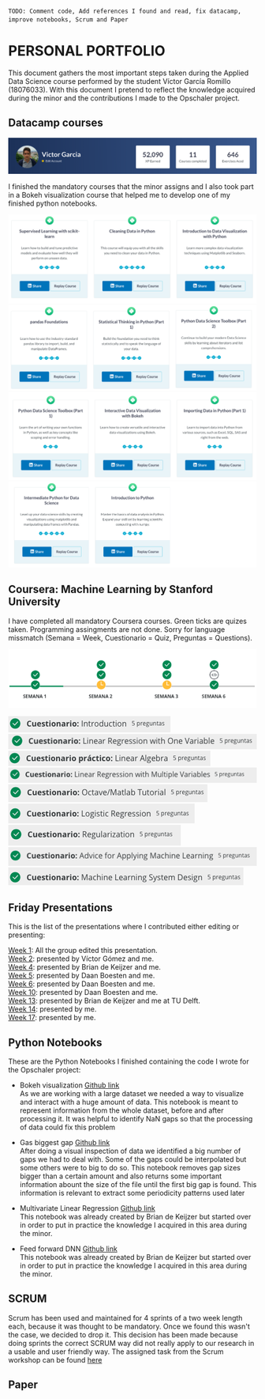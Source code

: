 `TODO: Comment code, Add references I found and read, fix datacamp, improve notebooks, Scrum and Paper`
# PERSONAL PORTFOLIO

This document gathers the most important steps taken during the Applied Data Science course performed by the student Víctor García Romillo (18076033). With this document I pretend to reflect the knowledge acquired during the minor and the contributions I made to the Opschaler project.

## Datacamp courses

![Summary](https://github.com/deKeijzer/KB-74-OPSCHALER/blob/master/Personal_folders/Vector/Resources_portfolio/GeneralDatacam.png)

I finished the mandatory courses that the minor assigns and I also took part in a Bokeh visualization course that helped me to develop one of my finished python notebooks.

![courses part 1](https://github.com/deKeijzer/KB-74-OPSCHALER/blob/master/Personal_folders/Vector/Resources_portfolio/Parte1.png)
![courses part 2](https://github.com/deKeijzer/KB-74-OPSCHALER/blob/master/Personal_folders/Vector/Resources_portfolio/Parte2.png)
![courses part 3](https://github.com/deKeijzer/KB-74-OPSCHALER/blob/master/Personal_folders/Vector/Resources_portfolio/Parte3.png)
![courses part 4](https://github.com/deKeijzer/KB-74-OPSCHALER/blob/master/Personal_folders/Vector/Resources_portfolio/Parte4.png)


## Coursera: Machine Learning by Stanford University
I have completed all mandatory Coursera courses. Green ticks are quizes taken. Programming assingments are not done. Sorry for language missmatch (Semana = Week, Cuestionario = Quiz, Preguntas = Questions).

![Coursera](https://github.com/deKeijzer/KB-74-OPSCHALER/blob/master/Personal_folders/Vector/Resources_portfolio/coursera.png)

![1](https://github.com/deKeijzer/KB-74-OPSCHALER/blob/master/Personal_folders/Vector/Resources_portfolio/Intro.png)<br/> 
![2](https://github.com/deKeijzer/KB-74-OPSCHALER/blob/master/Personal_folders/Vector/Resources_portfolio/Linear%20reg%20with%20one.png)<br/> 
![3](https://github.com/deKeijzer/KB-74-OPSCHALER/blob/master/Personal_folders/Vector/Resources_portfolio/Linear%20Alg.png)<br/>
![4](https://github.com/deKeijzer/KB-74-OPSCHALER/blob/master/Personal_folders/Vector/Resources_portfolio/Linear%20reg%20with%20mult.png)<br/>
![5](https://github.com/deKeijzer/KB-74-OPSCHALER/blob/master/Personal_folders/Vector/Resources_portfolio/octave.png)<br/>
![6](https://github.com/deKeijzer/KB-74-OPSCHALER/blob/master/Personal_folders/Vector/Resources_portfolio/Logistic%20reg.png)<br/>
![7](https://github.com/deKeijzer/KB-74-OPSCHALER/blob/master/Personal_folders/Vector/Resources_portfolio/Regularization.png)<br/>
![8](https://github.com/deKeijzer/KB-74-OPSCHALER/blob/master/Personal_folders/Vector/Resources_portfolio/advice%20for%20ML.png)<br/>
![9](https://github.com/deKeijzer/KB-74-OPSCHALER/blob/master/Personal_folders/Vector/Resources_portfolio/ML%20syst%20design.png)<br/> 


## Friday Presentations

This is the list of the presentations where I contributed either editing or presenting:

[Week 1](https://prezi.com/p/28wycwuqqggc/#present): All the group edited this presentation.<br/>
[Week 2](https://github.com/deKeijzer/KB-74-OPSCHALER/blob/master/appendix/friday%20presentations/7-9-2018.pptx): presented by Víctor Gómez and me.<br/>
[Week 4](https://github.com/deKeijzer/KB-74-OPSCHALER/blob/master/appendix/friday%20presentations/21-09-2018.pptx): presented by Brian de Keijzer and me.<br/>
[Week 5](https://github.com/deKeijzer/KB-74-OPSCHALER/blob/master/appendix/friday%20presentations/28-09-2018%20(TU%20delft%20meeting).pptx): presented by Daan Boesten and me.<br/>
[Week 6](https://github.com/deKeijzer/KB-74-OPSCHALER/blob/master/appendix/friday%20presentations/05-10-2018.pptx): presented by Daan Boesten and me.<br/>
[Week 10](https://github.com/deKeijzer/KB-74-OPSCHALER/blob/master/appendix/friday%20presentations/02-11-2018%20(1).pptx): presented by Daan Boesten and me.<br/>
[Week 13](https://github.com/deKeijzer/KB-74-OPSCHALER/blob/master/appendix/friday%20presentations/Opschaler%20partners%20presentation%20%20at%20TU%20Delft%20(13-11-2018).pptx): presented by Brian de Keijzer and me at TU Delft.<br/>
[Week 14](https://github.com/deKeijzer/KB-74-OPSCHALER/blob/master/appendix/friday%20presentations/30-11-2018.pptx): presented by me.<br/>
[Week 17](https://github.com/deKeijzer/KB-74-OPSCHALER/blob/master/appendix/friday%20presentations/21-11-2018.pptx): presented by me.<br/>


## Python Notebooks 

These are the Python Notebooks I finished containing the code I wrote for the Opschaler project:

- Bokeh visualization [Github link](https://github.com/deKeijzer/KB-74-OPSCHALER/blob/master/Personal_folders/Vector/Bokeh_graphs.ipynb)  
As we are working with a large dataset we needed a way to visualize and interact with a huge amount of data. This notebook is meant to represent information from the whole dataset, before and after processing it. It was helpful to identify NaN gaps so that the processing of data could fix this problem

- Gas biggest gap [Github link](https://github.com/deKeijzer/KB-74-OPSCHALER/blob/master/Personal_folders/Vector/gas_biggest_gap.ipynb)  
After doing a visual inspection of data we identified a big number of gaps we had to deal with. Some of the gaps could be interpolated but some others were to big to do so. This notebook removes gap sizes bigger than a certain amount and also returns some important information abount the size of the file until the first big gap is found. This information is relevant to extract some periodicity patterns used later

- Multivariate Linear Regression [Github link](https://github.com/deKeijzer/KB-74-OPSCHALER/blob/master/Personal_folders/Vector/MVR.ipynb)  
This notebook was already created by Brian de Keijzer but started over in order to put in practice the knowledge I acquired in this area during the minor.

- Feed forward DNN [Github link](https://github.com/deKeijzer/KB-74-OPSCHALER/blob/master/Personal_folders/Vector/DNN.ipynb)  
This notebook was already created by Brian de Keijzer but started over in order to put in practice the knowledge I acquired in this area during the minor.

## SCRUM

Scrum has been used and maintained for 4 sprints of a two week length each, because it was thought to be mandatory.
Once we found this wasn't the case, we decided to drop it.
This decision has been made because doing sprints the correct SCRUM way did not really apply to our research in a usable and user friendly way.
The assigned task from the Scrum workshop can be found [here](https://github.com/deKeijzer/KB-74-OPSCHALER/blob/master/Personal_folders/Vector/Resources_portfolio/How%20does%20SCRUM%20comply%20Agile%20manifesto%20values.pdf) 

## Paper
